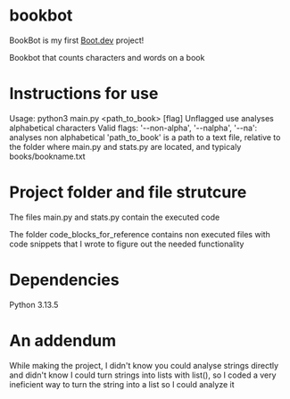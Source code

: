 # bookbot

BookBot is my first [Boot.dev](https://www.boot.dev) project!

Bookbot that counts characters and words on a book

# Instructions for use

Usage: python3 main.py <path_to_book> [flag]
Unflagged use analyses alphabetical characters
Valid flags: '--non-alpha', '--nalpha', '--na': analyses non alphabetical 
'path_to_book' is a path to a text file, relative to the folder where main.py and stats.py are located, and typicaly books/bookname.txt

# Project folder and file strutcure
The files main.py and stats.py contain the executed code

The folder code_blocks_for_reference contains non executed files with code snippets that I wrote to figure out the needed functionality

# Dependencies

Python 3.13.5

# An addendum

While making the project, I didn't know you could analyse strings directly and didn't know I could turn strings into lists with list(), so I coded a very ineficient way to turn the string into a list so I could analyze it

